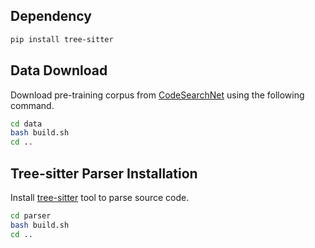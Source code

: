 ## Dependency

```bash
pip install tree-sitter
```

## Data Download

Download pre-training corpus from [CodeSearchNet](https://github.com/github/CodeSearchNet) using the following command.
```bash
cd data
bash build.sh
cd ..
```

## Tree-sitter Parser Installation

Install [tree-sitter](https://tree-sitter.github.io/tree-sitter/) tool to parse source code.
```bash
cd parser
bash build.sh
cd ..
```

